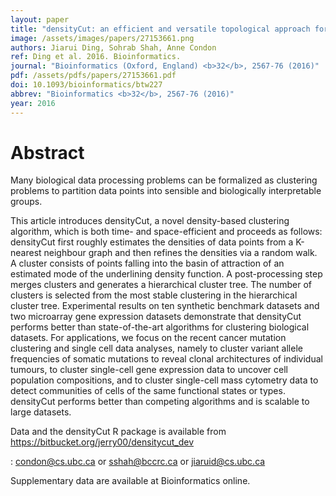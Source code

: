 ```yaml
---
layout: paper
title: "densityCut: an efficient and versatile topological approach for automatic clustering of biological data."
image: /assets/images/papers/27153661.png
authors: Jiarui Ding, Sohrab Shah, Anne Condon
ref: Ding et al. 2016. Bioinformatics.
journal: "Bioinformatics (Oxford, England) <b>32</b>, 2567-76 (2016)"
pdf: /assets/pdfs/papers/27153661.pdf
doi: 10.1093/bioinformatics/btw227
abbrev: "Bioinformatics <b>32</b>, 2567-76 (2016)"
year: 2016
---
```


# Abstract

Many biological data processing problems can be formalized as clustering problems to partition data points into sensible and biologically interpretable groups.

This article introduces densityCut, a novel density-based clustering algorithm, which is both time- and space-efficient and proceeds as follows: densityCut first roughly estimates the densities of data points from a K-nearest neighbour graph and then refines the densities via a random walk. A cluster consists of points falling into the basin of attraction of an estimated mode of the underlining density function. A post-processing step merges clusters and generates a hierarchical cluster tree. The number of clusters is selected from the most stable clustering in the hierarchical cluster tree. Experimental results on ten synthetic benchmark datasets and two microarray gene expression datasets demonstrate that densityCut performs better than state-of-the-art algorithms for clustering biological datasets. For applications, we focus on the recent cancer mutation clustering and single cell data analyses, namely to cluster variant allele frequencies of somatic mutations to reveal clonal architectures of individual tumours, to cluster single-cell gene expression data to uncover cell population compositions, and to cluster single-cell mass cytometry data to detect communities of cells of the same functional states or types. densityCut performs better than competing algorithms and is scalable to large datasets.

Data and the densityCut R package is available from https://bitbucket.org/jerry00/densitycut_dev

: condon@cs.ubc.ca or sshah@bccrc.ca or jiaruid@cs.ubc.ca

Supplementary data are available at Bioinformatics online.

